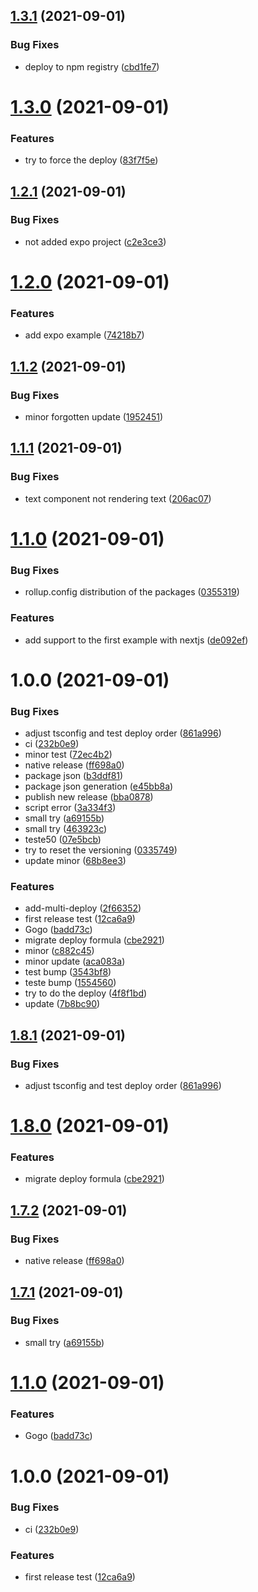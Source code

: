 ## [1.3.1](https://github.com/skynexui/core/compare/v1.3.0...v1.3.1) (2021-09-01)


### Bug Fixes

* deploy to npm registry ([cbd1fe7](https://github.com/skynexui/core/commit/cbd1fe7dc3f707b8a80fd87e19c0339d4a57c7e5))

# [1.3.0](https://github.com/skynexui/core/compare/v1.2.1...v1.3.0) (2021-09-01)


### Features

* try to force the deploy ([83f7f5e](https://github.com/skynexui/core/commit/83f7f5e5f36120d01764031067ecaa5475753310))

## [1.2.1](https://github.com/skynexui/core/compare/v1.2.0...v1.2.1) (2021-09-01)


### Bug Fixes

* not added expo project ([c2e3ce3](https://github.com/skynexui/core/commit/c2e3ce3bc6852a8c0d109f54d38b701161e298cc))

# [1.2.0](https://github.com/skynexui/core/compare/v1.1.2...v1.2.0) (2021-09-01)


### Features

* add expo example ([74218b7](https://github.com/skynexui/core/commit/74218b74b7ddb38c2612c35f06966b75e398de67))

## [1.1.2](https://github.com/skynexui/core/compare/v1.1.1...v1.1.2) (2021-09-01)


### Bug Fixes

* minor forgotten update ([1952451](https://github.com/skynexui/core/commit/19524514c09e2d0336397fe6e316bf97902a3cd5))

## [1.1.1](https://github.com/skynexui/core/compare/v1.1.0...v1.1.1) (2021-09-01)


### Bug Fixes

* text component not rendering text ([206ac07](https://github.com/skynexui/core/commit/206ac07b4f474d372ca357b8cf7c416fd5ad89d7))

# [1.1.0](https://github.com/skynexui/core/compare/v1.0.0...v1.1.0) (2021-09-01)


### Bug Fixes

* rollup.config distribution of the packages ([0355319](https://github.com/skynexui/core/commit/0355319199ddd283a8fdfc70ba57de79ddaca167))


### Features

* add support to the first example with nextjs ([de092ef](https://github.com/skynexui/core/commit/de092ef6efa14a5d53e784a32e7595f75ecbadf0))

# 1.0.0 (2021-09-01)


### Bug Fixes

* adjust tsconfig and test deploy order ([861a996](https://github.com/skynexui/core/commit/861a9966dc1172d7fe1b2526ce1faa2b2340c905))
* ci ([232b0e9](https://github.com/skynexui/core/commit/232b0e9c19f431fc63d3b6fb6172ac8e5217406c))
* minor test ([72ec4b2](https://github.com/skynexui/core/commit/72ec4b2ce3c5009c8d8966ba6c5fb2797f012e24))
* native release ([ff698a0](https://github.com/skynexui/core/commit/ff698a020238738481b3acd2d1e7a8683b64f5f5))
* package json ([b3ddf81](https://github.com/skynexui/core/commit/b3ddf8110f867bf5ea34ba5174d36bc2e8885185))
* package json generation ([e45bb8a](https://github.com/skynexui/core/commit/e45bb8a28fcc6d44086b73b3018aa7a8a8ac1431))
* publish new release ([bba0878](https://github.com/skynexui/core/commit/bba08788f60daf1bda3a7fbde3ece3ac2245184d))
* script error ([3a334f3](https://github.com/skynexui/core/commit/3a334f3a467f44ce68c390f8c59fb98c78d22c7d))
* small try ([a69155b](https://github.com/skynexui/core/commit/a69155b6b06c0244091f2125605a211c620cc7fc))
* small try ([463923c](https://github.com/skynexui/core/commit/463923c1c9f28dc4ce720f4d55a24e9bda254ec3))
* teste50 ([07e5bcb](https://github.com/skynexui/core/commit/07e5bcb4443dc5b9662449d911fc96f222d80195))
* try to reset the versioning ([0335749](https://github.com/skynexui/core/commit/03357494aee598aa0979b5b0fef18b92d6874825))
* update minor ([68b8ee3](https://github.com/skynexui/core/commit/68b8ee363795c4e055d85b262e1d9b6d9af813d8))


### Features

* add-multi-deploy ([2f66352](https://github.com/skynexui/core/commit/2f663524201ae67efd680b474c6583a5338255d2))
* first release test ([12ca6a9](https://github.com/skynexui/core/commit/12ca6a9e3d4791988807cbecef6fa01e4def93fd))
* Gogo ([badd73c](https://github.com/skynexui/core/commit/badd73cc474d4276eeaa97cadb56dab4dea962c2))
* migrate deploy formula ([cbe2921](https://github.com/skynexui/core/commit/cbe29213f0a7f3849f24b21276bebdd0a09f1e60))
* minor ([c882c45](https://github.com/skynexui/core/commit/c882c453e7cef9478a55ba09ef1f1bc8a229fe19))
* minor update ([aca083a](https://github.com/skynexui/core/commit/aca083afd9de58e73783bd0bf070ac587718a1a0))
* test bump ([3543bf8](https://github.com/skynexui/core/commit/3543bf897c282aab84c08d53d9689813d5e95025))
* teste bump ([1554560](https://github.com/skynexui/core/commit/1554560cfcaedf870a515331faa5e1e95835b341))
* try to do the deploy ([4f8f1bd](https://github.com/skynexui/core/commit/4f8f1bd954523c5815f4bbc0df959cda0b6e2a06))
* update ([7b8bc90](https://github.com/skynexui/core/commit/7b8bc90f449f867da9e371e8fdbc1c8907ee829c))

## [1.8.1](https://github.com/skynexui/core/compare/v1.8.0...v1.8.1) (2021-09-01)


### Bug Fixes

* adjust tsconfig and test deploy order ([861a996](https://github.com/skynexui/core/commit/861a9966dc1172d7fe1b2526ce1faa2b2340c905))

# [1.8.0](https://github.com/skynexui/core/compare/v1.7.2...v1.8.0) (2021-09-01)


### Features

* migrate deploy formula ([cbe2921](https://github.com/skynexui/core/commit/cbe29213f0a7f3849f24b21276bebdd0a09f1e60))

## [1.7.2](https://github.com/skynexui/core/compare/v1.7.1...v1.7.2) (2021-09-01)


### Bug Fixes

* native release ([ff698a0](https://github.com/skynexui/core/commit/ff698a020238738481b3acd2d1e7a8683b64f5f5))

## [1.7.1](https://github.com/skynexui/core/compare/v1.7.0...v1.7.1) (2021-09-01)


### Bug Fixes

* small try ([a69155b](https://github.com/skynexui/core/commit/a69155b6b06c0244091f2125605a211c620cc7fc))

# [1.1.0](https://github.com/skynexui/core/compare/v1.0.0...v1.1.0) (2021-09-01)


### Features

* Gogo ([badd73c](https://github.com/skynexui/core/commit/badd73cc474d4276eeaa97cadb56dab4dea962c2))

# 1.0.0 (2021-09-01)


### Bug Fixes

* ci ([232b0e9](https://github.com/skynexui/core/commit/232b0e9c19f431fc63d3b6fb6172ac8e5217406c))


### Features

* first release test ([12ca6a9](https://github.com/skynexui/core/commit/12ca6a9e3d4791988807cbecef6fa01e4def93fd))
